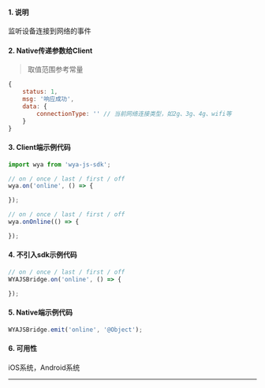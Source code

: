 #### 1. 说明

监听设备连接到网络的事件

#### 2. Native传递参数给Client

> 取值范围参考常量

```javascript
{
	status: 1,
	msg: '响应成功',
	data: {
		connectionType: '' // 当前网络连接类型，如2g、3g、4g、wifi等
	}
}
```

#### 3. Client端示例代码

```javascript
import wya from 'wya-js-sdk';

// on / once / last / first / off
wya.on('online', () => {

});

// on / once / last / first / off
wya.onOnline(() => {

});
```

#### 4. 不引入sdk示例代码

```javascript
// on / once / last / first / off
WYAJSBridge.on('online', () => {

});
```

#### 5. Native端示例代码

```javascript
WYAJSBridge.emit('online', '@Object');
```

#### 6. 可用性

iOS系统，Android系统

---------

